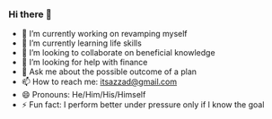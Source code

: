 ### Hi there 👋

- 🔭 I’m currently working on revamping myself
- 🌱 I’m currently learning life skills
- 👯 I’m looking to collaborate on beneficial knowledge 
- 🤔 I’m looking for help with finance
- 💬 Ask me about the possible outcome of a plan
- 📫 How to reach me: itsazzad@gmail.com
- 😄 Pronouns: He/Him/His/Himself
- ⚡ Fun fact: I perform better under pressure only if I know the goal
